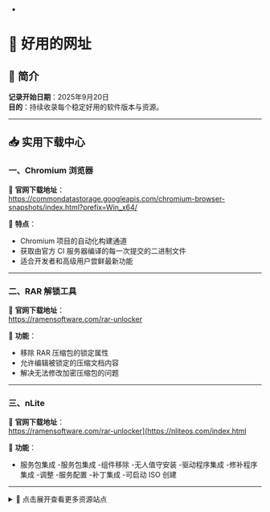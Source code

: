 -
# 🧪 好用的网址

## 📅 简介

**记录开始日期**：2025年9月20日  
**目的**：持续收录每个稳定好用的软件版本与资源。

---

## 📥 实用下载中心

### 一、Chromium 浏览器

🔗 **官网下载地址**：  
https://commondatastorage.googleapis.com/chromium-browser-snapshots/index.html?prefix=Win_x64/

📌 **特点**：  
- Chromium 项目的自动化构建通道  
- 获取由官方 CI 服务器编译的每一次提交的二进制文件  
- 适合开发者和高级用户尝鲜最新功能

---

### 二、RAR 解锁工具

🔗 **官网下载地址**：  
https://ramensoftware.com/rar-unlocker

📌 **功能**：  
- 移除 RAR 压缩包的锁定属性  
- 允许编辑被锁定的压缩文档内容  
- 解决无法修改加密压缩包的问题

---

### 三、nLite

🔗 **官网下载地址**：  
https://ramensoftware.com/rar-unlocker](https://nliteos.com/index.html

📌 **功能**：  
- 服务包集成
-服务包集成
-组件移除
-无人值守安装
-驱动程序集成
-修补程序集成
-调整
-服务配置
-补丁集成
-可启动 ISO 创建

---

<details>
<summary>📂 点击展开查看更多资源站点</summary>

<br>

**未来添加更多内容**

</details>
